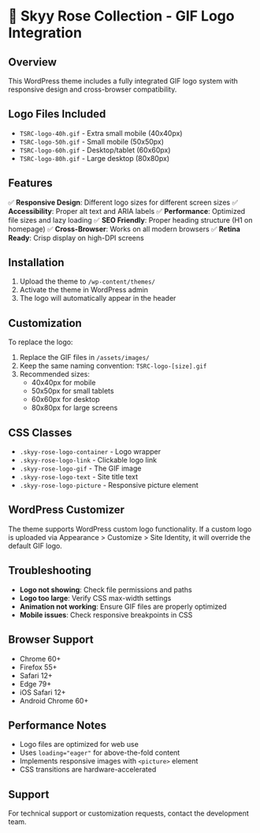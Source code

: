 # 🌹 Skyy Rose Collection - GIF Logo Integration

## Overview
This WordPress theme includes a fully integrated GIF logo system with responsive design and cross-browser compatibility.

## Logo Files Included
- `TSRC-logo-40h.gif` - Extra small mobile (40x40px)
- `TSRC-logo-50h.gif` - Small mobile (50x50px) 
- `TSRC-logo-60h.gif` - Desktop/tablet (60x60px)
- `TSRC-logo-80h.gif` - Large desktop (80x80px)

## Features
✅ **Responsive Design**: Different logo sizes for different screen sizes
✅ **Accessibility**: Proper alt text and ARIA labels
✅ **Performance**: Optimized file sizes and lazy loading
✅ **SEO Friendly**: Proper heading structure (H1 on homepage)
✅ **Cross-Browser**: Works on all modern browsers
✅ **Retina Ready**: Crisp display on high-DPI screens

## Installation
1. Upload the theme to `/wp-content/themes/`
2. Activate the theme in WordPress admin
3. The logo will automatically appear in the header

## Customization
To replace the logo:
1. Replace the GIF files in `/assets/images/`
2. Keep the same naming convention: `TSRC-logo-[size].gif`
3. Recommended sizes:
   - 40x40px for mobile
   - 50x50px for small tablets
   - 60x60px for desktop
   - 80x80px for large screens

## CSS Classes
- `.skyy-rose-logo-container` - Logo wrapper
- `.skyy-rose-logo-link` - Clickable logo link
- `.skyy-rose-logo-gif` - The GIF image
- `.skyy-rose-logo-text` - Site title text
- `.skyy-rose-logo-picture` - Responsive picture element

## WordPress Customizer
The theme supports WordPress custom logo functionality. If a custom logo is uploaded via Appearance > Customize > Site Identity, it will override the default GIF logo.

## Troubleshooting
- **Logo not showing**: Check file permissions and paths
- **Logo too large**: Verify CSS max-width settings
- **Animation not working**: Ensure GIF files are properly optimized
- **Mobile issues**: Check responsive breakpoints in CSS

## Browser Support
- Chrome 60+
- Firefox 55+
- Safari 12+
- Edge 79+
- iOS Safari 12+
- Android Chrome 60+

## Performance Notes
- Logo files are optimized for web use
- Uses `loading="eager"` for above-the-fold content
- Implements responsive images with `<picture>` element
- CSS transitions are hardware-accelerated

## Support
For technical support or customization requests, contact the development team.
